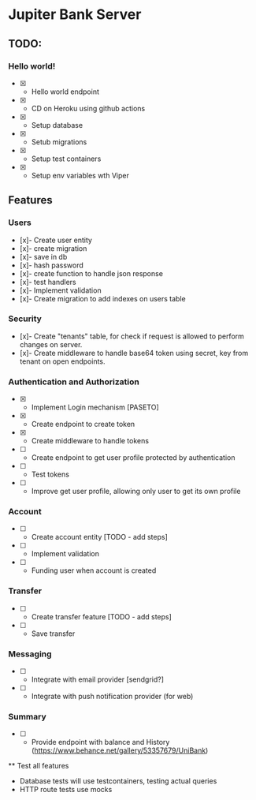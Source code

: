 # Jupiter Bank Server

## TODO:

### Hello world!

- [x] - Hello world endpoint
- [x] - CD on Heroku using github actions
- [x] - Setup database
- [x] - Setub migrations
- [x] - Setup test containers
- [x] - Setup env variables wth Viper

## Features

### Users

- [x]- Create user entity
- [x]- create migration
- [x]- save in db
- [x]- hash password
- [x]- create function to handle json response
- [x]- test handlers
- [x]- Implement validation
- [x]- Create migration to add indexes on users table

### Security
- [x]- Create "tenants" table, for check if request is allowed to perform changes on server.
- [x]- Create middleware to handle base64 token using secret, key from tenant on open endpoints.

### Authentication and Authorization

- [x] - Implement Login mechanism [PASETO]
- [x] - Create endpoint to create token
- [x] - Create middleware to handle tokens
- [ ] - Create endpoint to get user profile protected by authentication
- [ ] - Test tokens
- [ ] - Improve get user profile, allowing only user to get its own profile

### Account

- [ ] - Create account entity [TODO - add steps]
- [ ] - Implement validation
- [ ] - Funding user when account is created

### Transfer
- [ ] - Create transfer feature [TODO - add steps]
- [ ] - Save transfer

### Messaging
- [ ] - Integrate with email provider [sendgrid?]
- [ ] - Integrate with push notification provider (for web)

### Summary

- [ ] - Provide endpoint with balance and History (https://www.behance.net/gallery/53357679/UniBank)

** Test all features

- Database tests will use testcontainers, testing actual queries
- HTTP route tests use mocks 
